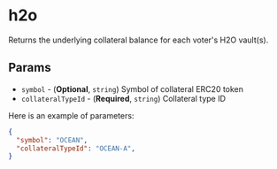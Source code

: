 # h2o

Returns the underlying collateral balance for each voter's H2O vault(s).

## Params

- `symbol` - (**Optional**, `string`) Symbol of collateral ERC20 token
- `collateralTypeId` - (**Required**, `string`) Collateral type ID

Here is an example of parameters:

```json
{
  "symbol": "OCEAN",
  "collateralTypeId": "OCEAN-A",
}
```

